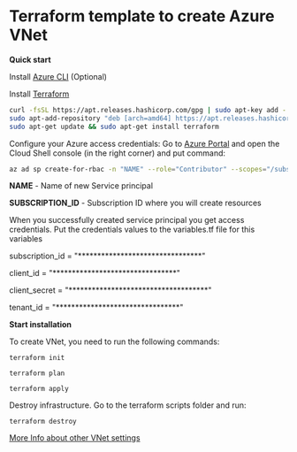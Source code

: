 # **Terraform template to create Azure VNet**

**Quick start**

Install [Azure CLI](https://docs.microsoft.com/en-us/cli/azure/install-azure-cli) (Optional)

Install [Terraform](https://www.terraform.io/downloads.html)

```bash
curl -fsSL https://apt.releases.hashicorp.com/gpg | sudo apt-key add -
sudo apt-add-repository "deb [arch=amd64] https://apt.releases.hashicorp.com $(lsb_release -cs) main"
sudo apt-get update && sudo apt-get install terraform
```

Configure your Azure access credentials:
Go to  [Azure Portal](https://portal.azure.com) and open the Cloud Shell console (in the right corner) and put command:
```bash
az ad sp create-for-rbac -n "NAME" --role="Contributor" --scopes="/subscriptions/SUBSCRIPTION_ID"
```
**NAME** - Name of new Service principal 

**SUBSCRIPTION_ID** - Subscription ID where you will create resources

When you successfully created service principal you get access credentials.
Put the credentials values to the variables.tf file for this variables 

subscription_id = "********************************"

client_id       = "********************************"

client_secret   = "************************************"

tenant_id       = "********************************"

**Start installation**

To create VNet, you need to run the following commands:

`terraform init`

`terraform plan`

`terraform apply`


Destroy infrastructure. Go to the terraform scripts folder and run:

`terraform destroy`

[More Info about other VNet settings](https://registry.terraform.io/providers/hashicorp/aws/latest/docs/resources/instance)
